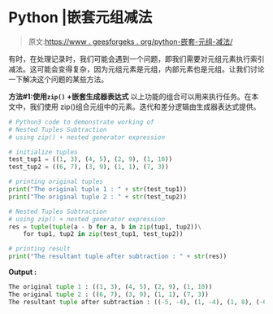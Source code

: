 # Python |嵌套元组减法

> 原文:[https://www . geesforgeks . org/python-嵌套-元组-减法/](https://www.geeksforgeeks.org/python-nested-tuples-subtraction/)

有时，在处理记录时，我们可能会遇到一个问题，即我们需要对元组元素执行索引减法。这可能会变得复杂，因为元组元素是元组，内部元素也是元组。让我们讨论一下解决这个问题的某些方法。

**方法#1:使用`zip()` +嵌套生成器表达式**
以上功能的组合可以用来执行任务。在本文中，我们使用 zip()组合元组中的元素。迭代和差分逻辑由生成器表达式提供。

```py
# Python3 code to demonstrate working of
# Nested Tuples Subtraction
# using zip() + nested generator expression

# initialize tuples
test_tup1 = ((1, 3), (4, 5), (2, 9), (1, 10))
test_tup2 = ((6, 7), (3, 9), (1, 1), (7, 3))

# printing original tuples
print("The original tuple 1 : " + str(test_tup1))
print("The original tuple 2 : " + str(test_tup2))

# Nested Tuples Subtraction
# using zip() + nested generator expression
res = tuple(tuple(a - b for a, b in zip(tup1, tup2))\
    for tup1, tup2 in zip(test_tup1, test_tup2))

# printing result
print("The resultant tuple after subtraction : " + str(res))
```

**Output :**

```py
The original tuple 1 : ((1, 3), (4, 5), (2, 9), (1, 10))
The original tuple 2 : ((6, 7), (3, 9), (1, 1), (7, 3))
The resultant tuple after subtraction : ((-5, -4), (1, -4), (1, 8), (-6, 7))

```